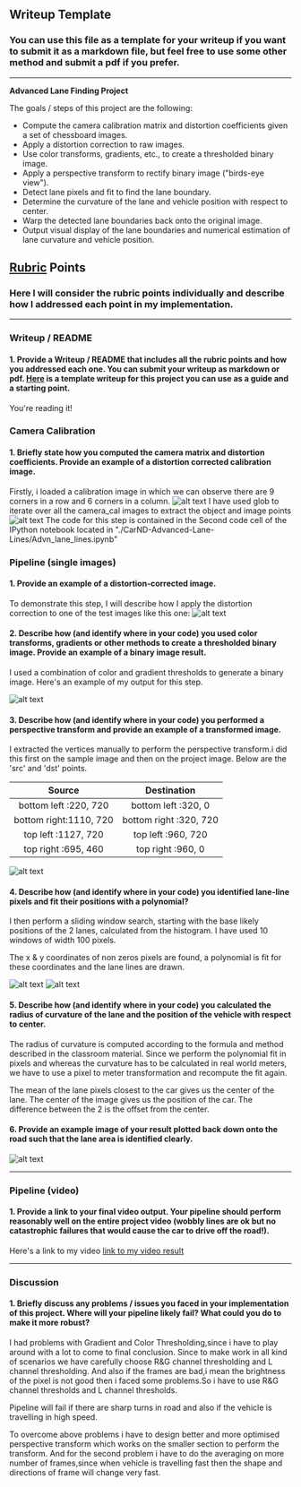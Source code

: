 ## Writeup Template

### You can use this file as a template for your writeup if you want to submit it as a markdown file, but feel free to use some other method and submit a pdf if you prefer.

---

**Advanced Lane Finding Project**

The goals / steps of this project are the following:

* Compute the camera calibration matrix and distortion coefficients given a set of chessboard images.
* Apply a distortion correction to raw images.
* Use color transforms, gradients, etc., to create a thresholded binary image.
* Apply a perspective transform to rectify binary image ("birds-eye view").
* Detect lane pixels and fit to find the lane boundary.
* Determine the curvature of the lane and vehicle position with respect to center.
* Warp the detected lane boundaries back onto the original image.
* Output visual display of the lane boundaries and numerical estimation of lane curvature and vehicle position.

[//]: # (Image References)

[image1]: ./output_images/Calibration_Input.png
[image2]: ./output_images/Camera_Calibration.png
[image3]: ./output_images/Undistorted_Image.png 
[image4]: ./output_images/Binary_Image.png 
[image5]: ./output_images/Warped_Image.png 
[image6]: ./output_images/Sliding_Window_Image.png 
[image7]: ./output_images/Detected_lines.png 
[image8]: ./output_images/Processed_Image.png 
[video1]: ./output_images/project_video_ouput.mp4

## [Rubric](https://review.udacity.com/#!/rubrics/571/view) Points

### Here I will consider the rubric points individually and describe how I addressed each point in my implementation.  

---

### Writeup / README

#### 1. Provide a Writeup / README that includes all the rubric points and how you addressed each one.  You can submit your writeup as markdown or pdf.  [Here](https://github.com/udacity/CarND-Advanced-Lane-Lines/blob/master/writeup_template.md) is a template writeup for this project you can use as a guide and a starting point.  

You're reading it!

### Camera Calibration

#### 1. Briefly state how you computed the camera matrix and distortion coefficients. Provide an example of a distortion corrected calibration image.

Firstly, i loaded a calibration image in which we can observe there are 9 corners in a row and 6 corners in a column. 
![alt text][image1]
I have used glob to iterate over all the camera_cal images to extract the object and image points
![alt text][image2]
The code for this step is contained in the Second code cell of the IPython notebook located in "./CarND-Advanced-Lane-Lines/Advn_lane_lines.ipynb"  

### Pipeline (single images)

#### 1. Provide an example of a distortion-corrected image.

To demonstrate this step, I will describe how I apply the distortion correction to one of the test images like this one:
![alt text][image3]

#### 2. Describe how (and identify where in your code) you used color transforms, gradients or other methods to create a thresholded binary image.  Provide an example of a binary image result.

I used a combination of color and gradient thresholds to generate a binary image.  Here's an example of my output for this step.

![alt text][image4]

#### 3. Describe how (and identify where in your code) you performed a perspective transform and provide an example of a transformed image.

I extracted the vertices manually to perform the perspective transform.i did this first on the sample image and then on the project image.
Below are the 'src' and 'dst' points.


| Source                    | Destination            | 
|:-------------------------:|:----------------------:| 
| bottom left :220, 720     | bottom left  :320, 0   | 
| bottom right:1110, 720    | bottom right :320, 720 |
| top left    :1127, 720    | top left     :960, 720 |
| top right   :695, 460     | top right    :960, 0   |

![alt text][image5]

#### 4. Describe how (and identify where in your code) you identified lane-line pixels and fit their positions with a polynomial?

I then perform a sliding window search, starting with the base likely positions of the 2 lanes, calculated from the histogram. I have used 10 windows of width 100 pixels.

The x & y coordinates of non zeros pixels are found, a polynomial is fit for these coordinates and the lane lines are drawn.

![alt text][image6]
![alt text][image7]

#### 5. Describe how (and identify where in your code) you calculated the radius of curvature of the lane and the position of the vehicle with respect to center.

The radius of curvature is computed according to the formula and method described in the classroom material. Since we perform the polynomial fit in pixels and whereas the curvature has to be calculated in real world meters, we have to use a pixel to meter transformation and recompute the fit again.

The mean of the lane pixels closest to the car gives us the center of the lane. The center of the image gives us the position of the car. The difference between the 2 is the offset from the center.



#### 6. Provide an example image of your result plotted back down onto the road such that the lane area is identified clearly.

![alt text][image8]

---

### Pipeline (video)

#### 1. Provide a link to your final video output.  Your pipeline should perform reasonably well on the entire project video (wobbly lines are ok but no catastrophic failures that would cause the car to drive off the road!).

Here's a link to my video [link to my video result][video1]

---

### Discussion

#### 1. Briefly discuss any problems / issues you faced in your implementation of this project.  Where will your pipeline likely fail?  What could you do to make it more robust?

I had problems with Gradient and Color Thresholding,since i have to play around with a lot to come to final conclusion. Since to make work in all kind of scenarios we have carefully choose 
R&G channel thresholding and L channel thresholding. And also if the frames are bad,i mean the brightness of the pixel is not good then i faced some problems.So i have to use R&G channel thresholds and 
L channel thresholds.

Pipeline will fail if there are sharp turns in road and also if the vehicle is travelling in high speed.

To overcome above problems i have to design better and more optimised perspective transform which works on the smaller section to perform the transform.
And for the second problem i have to do the averaging on more number of frames,since when vehicle is travelling fast then the shape and directions of frame will change very fast.
 
